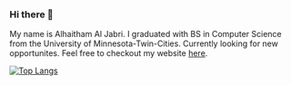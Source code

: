 ### Hi there 👋

My name is Alhaitham Al Jabri. I graduated with BS in Computer Science from the University of Minnesota-Twin-Cities. Currently looking for new opportunites. Feel free to checkout my website [here](https://jabri.dev/).  
    
[![Top Langs](https://github-readme-stats.vercel.app/api/top-langs/?username=aljab012&layout=compact)](https://github.com/aljab012/github-readme-stats)  
